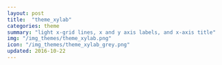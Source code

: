 ```yaml
---
layout: post
title:  "theme_xylab"
categories: theme
summary: "light x-grid lines, x and y axis labels, and x-axis title"
img: "/img_themes/theme_xylab.png"
icon: "/img_themes/theme_xylab_grey.png"
updated: 2016-10-22
---
```

